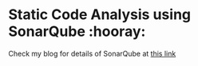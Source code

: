 # Static Code Analysis using SonarQube :hooray:

Check my blog for details of SonarQube at [this link](https://iq.opengenus.org/sonarqube-for-code-coverage-analysis/)
